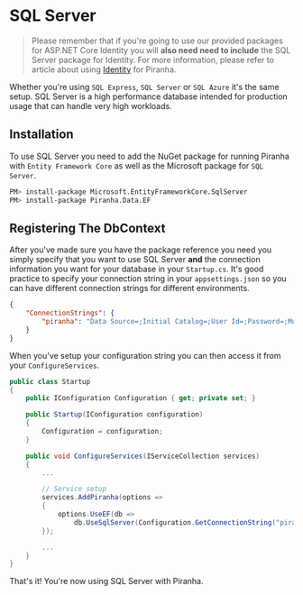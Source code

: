 # SQL Server

> Please remember that if you're going to use our provided packages for ASP.NET Core Identity you will **also need need to include** the SQL Server package for Identity. For more information, please refer to article about using [Identity](../authentication/identity) for Piranha.

Whether you're using `SQL Express`, `SQL Server` or `SQL Azure` it's the same setup. SQL Server is a high performance database intended for production usage that can handle very high workloads.

## Installation

To use SQL Server you need to add the NuGet package for running Piranha with `Entity Framework Core` as well as the Microsoft package for `SQL Server`.

~~~ bash
PM> install-package Microsoft.EntityFrameworkCore.SqlServer
PM> install-package Piranha.Data.EF
~~~

## Registering The DbContext

After you've made sure you have the package reference you need you simply specify that you want to use SQL Server **and** the connection information you want for your database in your `Startup.cs`. It's good practice to specify your connection string in your `appsettings.json` so you can have different connection strings for different environments.

~~~ json
{
    "ConnectionStrings": {
        "piranha": "Data Source=;Initial Catalog=;User Id=;Password=;MultipleActiveResultSets=True"
    }
}
~~~

When you've setup your configuration string you can then access it from your `ConfigureServices`.

~~~ csharp
public class Startup
{
    public IConfiguration Configuration { get; private set; }

    public Startup(IConfiguration configuration)
    {
        Configuration = configuration;
    }

    public void ConfigureServices(IServiceCollection services)
    {
        ...

        // Service setup
        services.AddPiranha(options =>
        {
            options.UseEF(db =>
                db.UseSqlServer(Configuration.GetConnectionString("piranha")));
        });

        ...
    }
}
~~~

That's it! You're now using SQL Server with Piranha.


